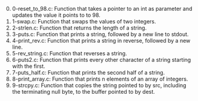 0. 0-reset_to_98.c: Function that takes a pointer to an int as parameter and updates the value it points to to 98.
1. 1-swap.c: Function that swaps the values of two integers.
2. 2-strlen.c: Function that returns the length of a string.
3. 3-puts.c: Function that prints a string, followed by a new line to stdout.
4. 4-print_rev.c: Function that prints a string in reverse, followed by a new line.
5. 5-rev_string.c: Function that reverses a string.
6. 6-puts2.c: Function that prints every other character of a string starting with the first.
7. 7-puts_half.c: Function that prints the second half of a string.
8. 8-print_array.c: Function that prints n elements of an array of integers.
9. 9-strcpy.c: Function that copies the string pointed to by src, including the terminating null byte, to the buffer pointed to by dest.
